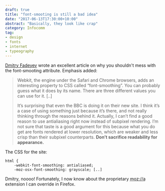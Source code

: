 ```yaml
---
draft: true
title: "font-smooting is still a bad idea"
date: "2017-06-13T17:30:00+10:00"
abstract: "Basically, they look like crap"
category: Infocomm
tag:
- design
- fonts
- internet
- typeography
---
```

[Dmitry Fadeyev] wrote an excellent article on why you shouldn't mess with the font-smooting attribute. Emphasis added:

> Webkit, the engine under the Safari and Chrome browsers, adds an interesting property to CSS called “font-smoothing”. You can probably guess what it does by its name. There are three different values you can use for it. [..]
>
> It’s surprising that even the BBC is doing it on their new site. I think it’s a case of using something just because it’s there, and not really thinking through the reasons behind it. Actually, I can’t find a good reason to use antialiasing right now instead of subpixel rendering. I’m not sure that taste is a good argument for this because what you do get are fonts rendered at lower resolution, which are weaker and less crisp than their subpixel counterparts. **Don’t sacrifice readability for appearance.**

The CSS for the site:

    html {
        -webkit-font-smoothing: antialiased;
        -moz-osx-font-smoothing: grayscale; [..]

Dmitry, noooo! Fortunately, I now know about the proprietary <abbr title="Mozilla">moz://a</abbr> extension I can override in Firefox.

[Dmitry Fadeyev]: http://www.usabilitypost.com/2010/08/26/font-smoothing/

